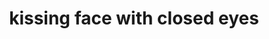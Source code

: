 ---
layout: smileys&people
title: kissing face with closed eyes
emoji: kissing_face_with_closed_eyes
permalink: 😚.html
---